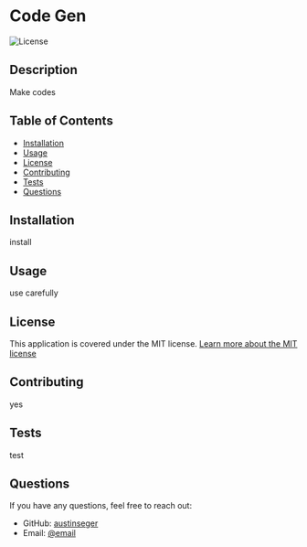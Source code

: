 # Code Gen
  
  ![License](https://img.shields.io/badge/license-MIT-blue.svg)
  
  ## Description
  Make codes
  
  ## Table of Contents
  - [Installation](#installation)
  - [Usage](#usage)
  - [License](#license)
  - [Contributing](#contributing)
  - [Tests](#tests)
  - [Questions](#questions)
  
  ## Installation
  install
  
  ## Usage
  use carefully
  
  ## License
  
  This application is covered under the MIT license. [Learn more about the MIT license](https://choosealicense.com/licenses/mit/)
  
  
  ## Contributing
  yes
  
  ## Tests
  test
  
  ## Questions
  If you have any questions, feel free to reach out:
  - GitHub: [austinseger](https://github.com/austinseger)
  - Email: [@email](mailto:@email)
  